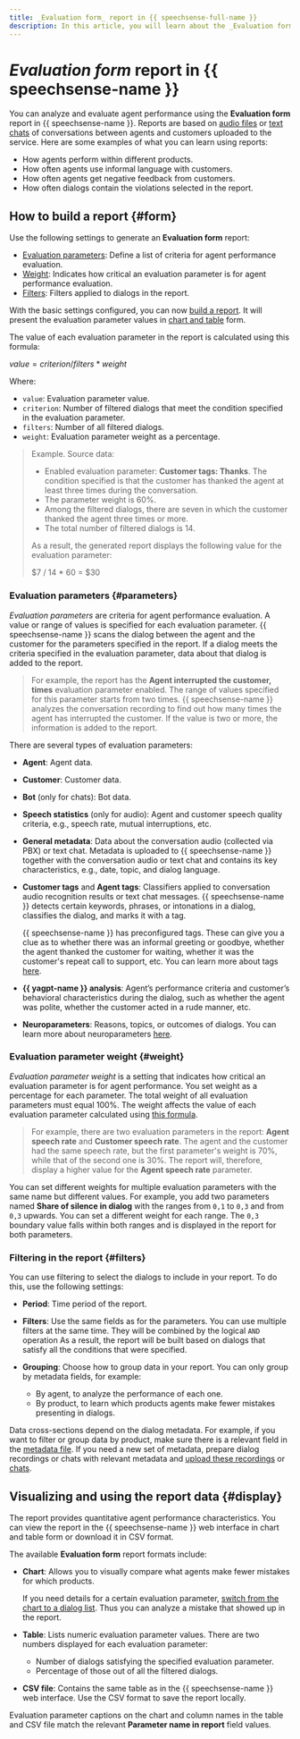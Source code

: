 ```yaml
---
title: _Evaluation form_ report in {{ speechsense-full-name }}
description: In this article, you will learn about the _Evaluation form_ report in {{ speechsense-name }}, how it is generated, how it displays data, and how to use it.
---
```


# _Evaluation form_ report in {{ speechsense-name }}

You can analyze and evaluate agent performance using the **Evaluation form** report in {{ speechsense-name }}. Reports are based on [audio files](../../operations/data/upload-data.md) or [text chats](../../operations/data/upload-chat-text.md) of conversations between agents and customers uploaded to the service. Here are some examples of what you can learn using reports:

* How agents perform within different products.
* How often agents use informal language with customers.
* How often agents get negative feedback from customers.
* How often dialogs contain the violations selected in the report.

## How to build a report {#form}

Use the following settings to generate an **Evaluation form** report:

* [Evaluation parameters](#parameters): Define a list of criteria for agent performance evaluation.
* [Weight](#weight): Indicates how critical an evaluation parameter is for agent performance evaluation.
* [Filters](#filters): Filters applied to dialogs in the report.

With the basic settings configured, you can now [build a report](../../operations/data/manage-reports.md#build-an-evaluation-form). It will present the evaluation parameter values in [chart and table](#display) form.

The value of each evaluation parameter in the report is calculated using this formula:

$value = criterion / filters * weight$

Where:

* `value`: Evaluation parameter value.
* `criterion`: Number of filtered dialogs that meet the condition specified in the evaluation parameter.
* `filters`: Number of all filtered dialogs.
* `weight`: Evaluation parameter weight as a percentage.

> Example. Source data:
>
> * Enabled evaluation parameter: **Customer tags: Thanks**. The condition specified is that the customer has thanked the agent at least three times during the conversation.
> * The parameter weight is 60%.
> * Among the filtered dialogs, there are seven in which the customer thanked the agent three times or more.
> * The total number of filtered dialogs is 14.
>
> As a result, the generated report displays the following value for the evaluation parameter:
>
> $7 / 14 * 60 = $30

### Evaluation parameters {#parameters}

_Evaluation parameters_ are criteria for agent performance evaluation. A value or range of values is specified for each evaluation parameter. {{ speechsense-name }} scans the dialog between the agent and the customer for the parameters specified in the report. If a dialog meets the criteria specified in the evaluation parameter, data about that dialog is added to the report.

> For example, the report has the **Agent interrupted the customer, times** evaluation parameter enabled. The range of values specified for this parameter starts from two times. {{ speechsense-name }} analyzes the conversation recording to find out how many times the agent has interrupted the customer. If the value is two or more, the information is added to the report.

There are several types of evaluation parameters:

* **Agent**: Agent data.
* **Customer**: Customer data.
* **Bot** (only for chats): Bot data.
* **Speech statistics** (only for audio): Agent and customer speech quality criteria, e.g., speech rate, mutual interruptions, etc.
* **General metadata**: Data about the conversation audio (collected via PBX) or text chat. Metadata is uploaded to {{ speechsense-name }} together with the conversation audio or text chat and contains its key characteristics, e.g., date, topic, and dialog language.
* **Customer tags** and **Agent tags**: Classifiers applied to conversation audio recognition results or text chat messages. {{ speechsense-name }} detects certain keywords, phrases, or intonations in a dialog, classifies the dialog, and marks it with a tag.

   {{ speechsense-name }} has preconfigured tags. These can give you a clue as to whether there was an informal greeting or goodbye, whether the agent thanked the customer for waiting, whether it was the customer's repeat call to support, etc. You can learn more about tags [here](../../../speechsense/concepts/tags.md).

* **{{ yagpt-name }} analysis**: Agent’s performance criteria and customer’s behavioral characteristics during the dialog, such as whether the agent was polite, whether the customer acted in a rude manner, etc.
* **Neuroparameters**: Reasons, topics, or outcomes of dialogs. You can learn more about neuroparameters [here](neuro-parameters.md).

### Evaluation parameter weight {#weight}

_Evaluation parameter weight_ is a setting that indicates how critical an evaluation parameter is for agent performance. You set weight as a percentage for each parameter. The total weight of all evaluation parameters must equal 100%. The weight affects the value of each evaluation parameter calculated using [this formula](#form).

> For example, there are two evaluation parameters in the report: **Agent speech rate** and **Customer speech rate**. The agent and the customer had the same speech rate, but the first parameter's weight is 70%, while that of the second one is 30%. The report will, therefore, display a higher value for the **Agent speech rate** parameter.

You can set different weights for multiple evaluation parameters with the same name but different values. For example, you add two parameters named **Share of silence in dialog** with the ranges from `0,1` to `0,3` and from `0,3` upwards. You can set a different weight for each range. The `0,3` boundary value falls within both ranges and is displayed in the report for both parameters.

### Filtering in the report {#filters}

You can use filtering to select the dialogs to include in your report. To do this, use the following settings:

* **Period**: Time period of the report.
* **Filters**: Use the same fields as for the parameters. You can use multiple filters at the same time. They will be combined by the logical `AND` operation As a result, the report will be built based on dialogs that satisfy all the conditions that were specified.
* **Grouping**: Choose how to group data in your report. You can only group by metadata fields, for example:

   * By agent, to analyze the performance of each one.
   * By product, to learn which products agents make fewer mistakes presenting in dialogs.

Data cross-sections depend on the dialog metadata. For example, if you want to filter or group data by product, make sure there is a relevant field in the [metadata file](../../../speechsense/quickstart.md#set-space). If you need a new set of metadata, prepare dialog recordings or chats with relevant metadata and [upload these recordings](../../../speechsense/operations/data/upload-data.md) or [chats](../../../speechsense/operations/data/upload-chat-text.md).

## Visualizing and using the report data {#display}

The report provides quantitative agent performance characteristics. You can view the report in the {{ speechsense-name }} web interface in chart and table form or download it in CSV format.

The available **Evaluation form** report formats include:

* **Chart**: Allows you to visually compare what agents make fewer mistakes for which products.

   If you need details for a certain evaluation parameter, [switch from the chart to a dialog list](../../operations/data/manage-reports.md#go-to-a-dialog). Thus you can analyze a mistake that showed up in the report.

* **Table**: Lists numeric evaluation parameter values. There are two numbers displayed for each evaluation parameter:

   * Number of dialogs satisfying the specified evaluation parameter.
   * Percentage of those out of all the filtered dialogs.


* **CSV file**: Contains the same table as in the {{ speechsense-name }} web interface. Use the CSV format to save the report locally.

Evaluation parameter captions on the chart and column names in the table and CSV file match the relevant **Parameter name in report** field values.
